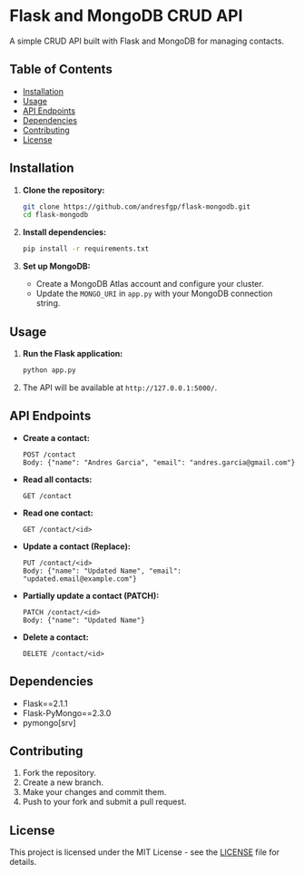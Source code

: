 # Flask and MongoDB CRUD API

A simple CRUD API built with Flask and MongoDB for managing contacts.

## Table of Contents

- [Installation](#installation)
- [Usage](#usage)
- [API Endpoints](#api-endpoints)
- [Dependencies](#dependencies)
- [Contributing](#contributing)
- [License](#license)

## Installation

1. **Clone the repository:**

    ```bash
    git clone https://github.com/andresfgp/flask-mongodb.git
    cd flask-mongodb
    ```

2. **Install dependencies:**

    ```bash
    pip install -r requirements.txt
    ```

3. **Set up MongoDB:**

   - Create a MongoDB Atlas account and configure your cluster.
   - Update the `MONGO_URI` in `app.py` with your MongoDB connection string.

## Usage

1. **Run the Flask application:**

    ```bash
    python app.py
    ```

2. The API will be available at `http://127.0.0.1:5000/`.

## API Endpoints

- **Create a contact:**

    ```
    POST /contact
    Body: {"name": "Andres Garcia", "email": "andres.garcia@gmail.com"}
    ```

- **Read all contacts:**

    ```
    GET /contact
    ```

- **Read one contact:**

    ```
    GET /contact/<id>
    ```

- **Update a contact (Replace):**

    ```
    PUT /contact/<id>
    Body: {"name": "Updated Name", "email": "updated.email@example.com"}
    ```

- **Partially update a contact (PATCH):**

    ```
    PATCH /contact/<id>
    Body: {"name": "Updated Name"}
    ```

- **Delete a contact:**

    ```
    DELETE /contact/<id>
    ```

## Dependencies

- Flask==2.1.1
- Flask-PyMongo==2.3.0
- pymongo[srv]

## Contributing

1. Fork the repository.
2. Create a new branch.
3. Make your changes and commit them.
4. Push to your fork and submit a pull request.

## License

This project is licensed under the MIT License - see the [LICENSE](LICENSE) file for details.
